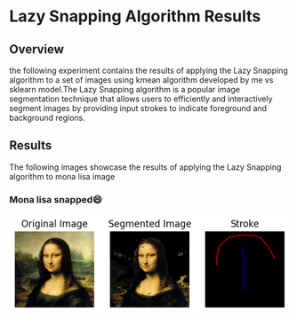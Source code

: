 # Lazy Snapping Algorithm Results

## Overview
the following experiment contains the results of applying the Lazy Snapping algorithm to a set of images using kmean algorithm developed by me vs sklearn model.The Lazy Snapping algorithm is a popular image segmentation technique that allows users to efficiently and interactively segment images by providing input strokes to indicate foreground and background regions.

## Results
The following images showcase the results of applying the Lazy Snapping algorithm to mona lisa image

### Mona lisa snapped😄
![mona Image](/output.png)


